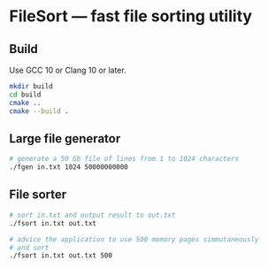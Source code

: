 FileSort &mdash; fast file sorting utility
============================

## Build

Use GCC 10 or Clang 10 or later.

```sh
mkdir build
cd build
cmake ..
cmake --build .
```

## Large file generator

```sh
# generate a 50 Gb file of lines from 1 to 1024 characters
./fgen in.txt 1024 50000000000
```

## File sorter

```sh
# sort in.txt and output result to out.txt
./fsort in.txt out.txt

# advice the application to use 500 memory pages simmutaneously
# and sort
./fsort in.txt out.txt 500
```

